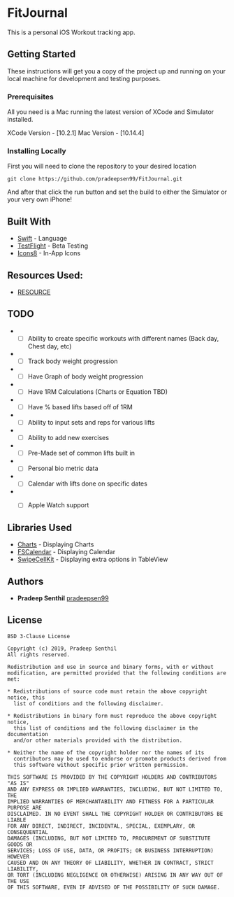 # FitJournal

This is a personal iOS Workout tracking app.

## Getting Started

These instructions will get you a copy of the project up and running on your local machine for development and testing purposes.

### Prerequisites

All you need is a Mac running the latest version of XCode and Simulator installed.

XCode Version - [10.2.1]
Mac Version - [10.14.4]

### Installing Locally

First you will need to clone the repository to your desired location

```
git clone https://github.com/pradeepsen99/FitJournal.git
```
And after that click the run button and set the build to either the Simulator or your very own iPhone!

## Built With

* [Swift](https://developer.apple.com/swift/) - Language
* [TestFlight](https://itunes.apple.com/us/app/testflight/id899247664?mt=8) - Beta Testing
* [Icons8](https://icons8.com/ios) - In-App Icons

## Resources Used:
* [RESOURCE](LINK)

## TODO

* - [ ] Ability to create specific workouts with different names (Back day, Chest day, etc)
* - [ ] Track body weight progression
* - [ ] Have Graph of body weight progression
* - [ ] Have 1RM Calculations (Charts or Equation TBD)
* - [ ] Have % based lifts based off of 1RM
* - [ ] Ability to input sets and reps for various lifts
* - [ ] Ability to add new exercises
* - [ ] Pre-Made set of common lifts built in 
* - [ ] Personal bio metric data
* - [ ] Calendar with lifts done on specific dates
* - [ ] Apple Watch support


## Libraries Used

* [Charts](https://github.com/danielgindi/Charts) - Displaying Charts
* [FSCalendar](https://github.com/WenchaoD/FSCalendar) - Displaying Calendar
* [SwipeCellKit](https://github.com/SwipeCellKit/SwipeCellKit) - Displaying extra options in TableView

## Authors

* **Pradeep Senthil** [pradeepsen99](https://github.com/pradeepsen99)

## License

```
BSD 3-Clause License

Copyright (c) 2019, Pradeep Senthil
All rights reserved.

Redistribution and use in source and binary forms, with or without
modification, are permitted provided that the following conditions are met:

* Redistributions of source code must retain the above copyright notice, this
  list of conditions and the following disclaimer.

* Redistributions in binary form must reproduce the above copyright notice,
  this list of conditions and the following disclaimer in the documentation
  and/or other materials provided with the distribution.

* Neither the name of the copyright holder nor the names of its
  contributors may be used to endorse or promote products derived from
  this software without specific prior written permission.

THIS SOFTWARE IS PROVIDED BY THE COPYRIGHT HOLDERS AND CONTRIBUTORS "AS IS"
AND ANY EXPRESS OR IMPLIED WARRANTIES, INCLUDING, BUT NOT LIMITED TO, THE
IMPLIED WARRANTIES OF MERCHANTABILITY AND FITNESS FOR A PARTICULAR PURPOSE ARE
DISCLAIMED. IN NO EVENT SHALL THE COPYRIGHT HOLDER OR CONTRIBUTORS BE LIABLE
FOR ANY DIRECT, INDIRECT, INCIDENTAL, SPECIAL, EXEMPLARY, OR CONSEQUENTIAL
DAMAGES (INCLUDING, BUT NOT LIMITED TO, PROCUREMENT OF SUBSTITUTE GOODS OR
SERVICES; LOSS OF USE, DATA, OR PROFITS; OR BUSINESS INTERRUPTION) HOWEVER
CAUSED AND ON ANY THEORY OF LIABILITY, WHETHER IN CONTRACT, STRICT LIABILITY,
OR TORT (INCLUDING NEGLIGENCE OR OTHERWISE) ARISING IN ANY WAY OUT OF THE USE
OF THIS SOFTWARE, EVEN IF ADVISED OF THE POSSIBILITY OF SUCH DAMAGE.
```